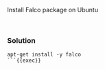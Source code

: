 
Install Falco package on Ubuntu

<br>

### Solution

```plain
apt-get install -y falco
```{{exec}}
